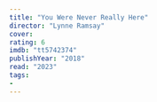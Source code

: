 ```yaml
---
title: "You Were Never Really Here"
director: "Lynne Ramsay"
cover: 
rating: 6
imdb: "tt5742374"
publishYear: "2018"
read: "2023"
tags:
- 
---
```


